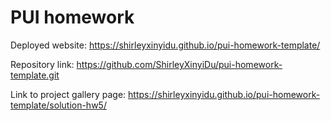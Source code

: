 # PUI homework

Deployed website: https://shirleyxinyidu.github.io/pui-homework-template/

Repository link: https://github.com/ShirleyXinyiDu/pui-homework-template.git

Link to project gallery page: https://shirleyxinyidu.github.io/pui-homework-template/solution-hw5/